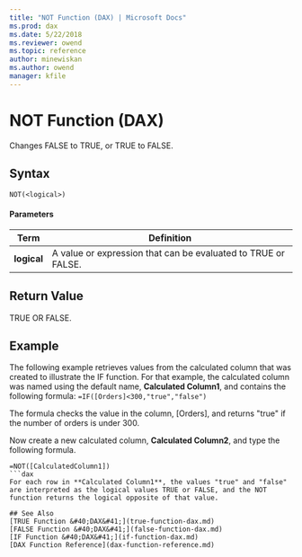 ```yaml
---
title: "NOT Function (DAX) | Microsoft Docs"
ms.prod: dax
ms.date: 5/22/2018
ms.reviewer: owend
ms.topic: reference
author: minewiskan
ms.author: owend
manager: kfile
---
```

# NOT Function (DAX)
Changes FALSE to TRUE, or TRUE to FALSE.  
  
## Syntax  
  
```dax
NOT(<logical>)  
```
  
#### Parameters  
  
|Term|Definition|  
|--------|--------------|  
|**logical**|A value or expression that can be evaluated to TRUE or FALSE.|  
  
## Return Value  
TRUE OR FALSE.  
  
## Example  
The following example retrieves values from the calculated column that was created to illustrate the IF function. For that example, the calculated column was named using the default name, **Calculated Column1**, and contains the following formula: `=IF([Orders]<300,"true","false")`  
  
The formula checks the value in the column, [Orders], and returns "true" if the number of orders is under 300.  
  
Now create a new calculated column, **Calculated Column2**, and type the following formula.  
  
```dax
=NOT([CalculatedColumn1])  
```dax
For each row in **Calculated Column1**, the values "true" and "false" are interpreted as the logical values TRUE or FALSE, and the NOT function returns the logical opposite of that value.  
  
## See Also  
[TRUE Function &#40;DAX&#41;](true-function-dax.md)  
[FALSE Function &#40;DAX&#41;](false-function-dax.md)  
[IF Function &#40;DAX&#41;](if-function-dax.md)  
[DAX Function Reference](dax-function-reference.md)  
  
